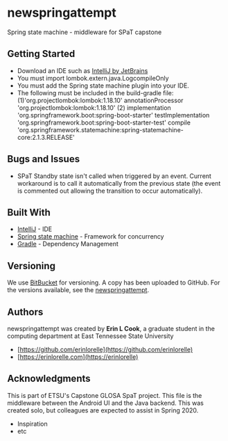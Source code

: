 # newspringattempt
Spring state machine - middleware for SPaT capstone

## Getting Started
* Download an IDE such as [IntelliJ by JetBrains](https://www.jetbrains.com/idea/)
* You must import lombok.extern.java.LogcompileOnly
* You must add the Spring state machine plugin into your IDE.  
* The following must be included in the build-gradle file:
   (1)'org.projectlombok:lombok:1.18.10' 
   annotationProcessor 'org.projectlombok:lombok:1.18.10' 
   (2) implementation 'org.springframework.boot:spring-boot-starter'
    testImplementation 'org.springframework.boot:spring-boot-starter-test'
    compile 'org.springframework.statemachine:spring-statemachine-core:2.1.3.RELEASE'
    
## Bugs and Issues
* SPaT Standby state isn't called when triggered by an event.  Current workaround is to call it automatically from the previous state (the event is commented out allowing the transition to occur automatically).


## Built With
* [IntelliJ](https://www.jetbrains.com/idea/) - IDE
* [Spring state machine](https://projects.spring.io/spring-statemachine/) - Framework for concurrency
* [Gradle](https://maven.apache.org/) - Dependency Management

## Versioning
We use [BitBucket](http://bitbucket.org/) for versioning. A copy has been uploaded to GitHub. For the versions available, see the [newspringattempt](https://github.com/erinlorelle/newspringattempt). 

## Authors
newspringattempt was created by **Erin L Cook**, a graduate student in the computing department at East Tennessee State University
* [https://github.com/erinlorelle](https://github.com/erinlorelle)
* [https://erinlorelle.com](https://erinlorelle)

## Acknowledgments
This is part of ETSU's Capstone GLOSA SpaT project.  This file is the middleware between the Android UI and the Java backend.  This was created solo, but colleagues are expected to assist in Spring 2020.
* Inspiration
* etc

